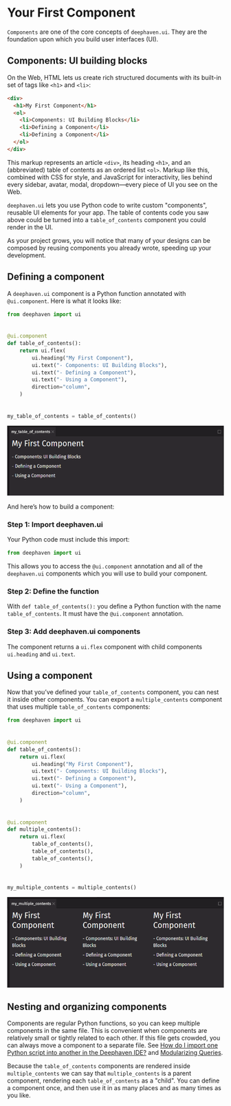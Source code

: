 # Your First Component

`Components` are one of the core concepts of `deephaven.ui`. They are the foundation upon which you build user interfaces (UI).

## Components: UI building blocks

On the Web, HTML lets us create rich structured documents with its built-in set of tags like `<h1>` and `<li>`:

```html
<div>
  <h1>My First Component</h1>
  <ol>
    <li>Components: UI Building Blocks</li>
    <li>Defining a Component</li>
    <li>Defining a Component</li>
  </ol>
</div>
```

This markup represents an article `<div>`, its heading `<h1>`, and an (abbreviated) table of contents as an ordered list `<ol>`. Markup like this, combined with CSS for style, and JavaScript for interactivity, lies behind every sidebar, avatar, modal, dropdown—every piece of UI you see on the Web.

`deephaven.ui` lets you use Python code to write custom "components", reusable UI elements for your app. The table of contents code you saw above could be turned into a `table_of_contents` component you could render in the UI.

As your project grows, you will notice that many of your designs can be composed by reusing components you already wrote, speeding up your development.

## Defining a component

A `deephaven.ui` component is a Python function annotated with `@ui.component`. Here is what it looks like:

```python
from deephaven import ui


@ui.component
def table_of_contents():
    return ui.flex(
        ui.heading("My First Component"),
        ui.text("- Components: UI Building Blocks"),
        ui.text("- Defining a Component"),
        ui.text("- Using a Component"),
        direction="column",
    )


my_table_of_contents = table_of_contents()
```

![table_of_contents](../_assets/your_first_component1.png)

And here’s how to build a component:

### Step 1: Import deephaven.ui

Your Python code must include this import:

```python
from deephaven import ui
```

This allows you to access the `@ui.component` annotation and all of the `deephaven.ui` components which you will use to build your component.

### Step 2: Define the function

With `def table_of_contents():` you define a Python function with the name `table_of_contents`. It must have the `@ui.component` annotation.

### Step 3: Add deephaven.ui components

The component returns a `ui.flex` component with child components `ui.heading` and `ui.text`.

## Using a component

Now that you’ve defined your `table_of_contents` component, you can nest it inside other components. You can export a `multiple_contents` component that uses multiple `table_of_contents` components:

```python
from deephaven import ui


@ui.component
def table_of_contents():
    return ui.flex(
        ui.heading("My First Component"),
        ui.text("- Components: UI Building Blocks"),
        ui.text("- Defining a Component"),
        ui.text("- Using a Component"),
        direction="column",
    )


@ui.component
def multiple_contents():
    return ui.flex(
        table_of_contents(),
        table_of_contents(),
        table_of_contents(),
    )


my_multiple_contents = multiple_contents()
```

![multiple_contents](../_assets/your_first_component2.png)

## Nesting and organizing components

Components are regular Python functions, so you can keep multiple components in the same file. This is convenient when components are relatively small or tightly related to each other. If this file gets crowded, you can always move a component to a separate file. See [How do I import one Python script into another in the Deephaven IDE?](/core/docs/reference/community-questions/import-python-script) and [Modularizing Queries](/enterprise/docs/query-management/modularizing-queries-python/).

Because the `table_of_contents` components are rendered inside `multiple_contents` we can say that `multiple_contents` is a parent component, rendering each `table_of_contents` as a "child". You can define a component once, and then use it in as many places and as many times as you like.
